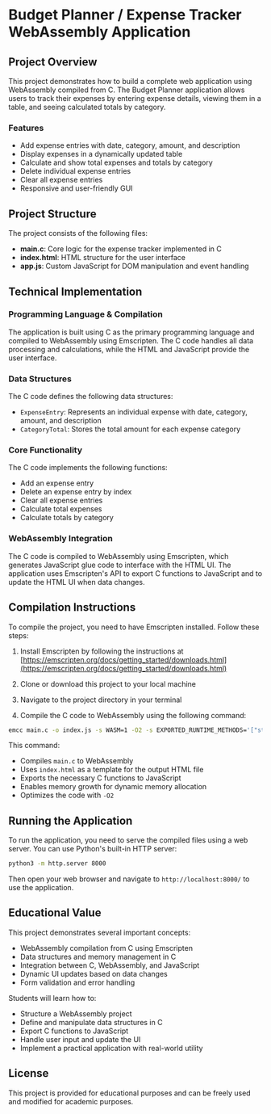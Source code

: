 # Budget Planner / Expense Tracker WebAssembly Application

## Project Overview

This project demonstrates how to build a complete web application using WebAssembly compiled from C. The Budget Planner application allows users to track their expenses by entering expense details, viewing them in a table, and seeing calculated totals by category.

### Features

- Add expense entries with date, category, amount, and description
- Display expenses in a dynamically updated table
- Calculate and show total expenses and totals by category
- Delete individual expense entries
- Clear all expense entries
- Responsive and user-friendly GUI

## Project Structure

The project consists of the following files:

- **main.c**: Core logic for the expense tracker implemented in C
- **index.html**: HTML structure for the user interface
- **app.js**: Custom JavaScript for DOM manipulation and event handling

## Technical Implementation

### Programming Language & Compilation

The application is built using C as the primary programming language and compiled to WebAssembly using Emscripten. The C code handles all data processing and calculations, while the HTML and JavaScript provide the user interface.

### Data Structures

The C code defines the following data structures:

- `ExpenseEntry`: Represents an individual expense with date, category, amount, and description
- `CategoryTotal`: Stores the total amount for each expense category

### Core Functionality

The C code implements the following functions:

- Add an expense entry
- Delete an expense entry by index
- Clear all expense entries
- Calculate total expenses
- Calculate totals by category

### WebAssembly Integration

The C code is compiled to WebAssembly using Emscripten, which generates JavaScript glue code to interface with the HTML UI. The application uses Emscripten's API to export C functions to JavaScript and to update the HTML UI when data changes.

## Compilation Instructions

To compile the project, you need to have Emscripten installed. Follow these steps:

1. Install Emscripten by following the instructions at [https://emscripten.org/docs/getting_started/downloads.html](https://emscripten.org/docs/getting_started/downloads.html)

2. Clone or download this project to your local machine

3. Navigate to the project directory in your terminal

4. Compile the C code to WebAssembly using the following command:

```bash
emcc main.c -o index.js -s WASM=1 -O2 -s EXPORTED_RUNTIME_METHODS='["stringToUTF8","UTF8ToString"]' -s EXPORTED_FUNCTIONS='["_main","_jsAddExpense","_jsDeleteExpense","_jsClearAllExpenses","_jsGetTotalExpenses","_jsGetExpenseCount","_jsGetCategoryCount","_getExpenseJSON","_getCategoryTotalJSON","_freeMemory","_malloc","_free"]' --shell-file index.html -s ALLOW_MEMORY_GROWTH=1
```

This command:
- Compiles `main.c` to WebAssembly
- Uses `index.html` as a template for the output HTML file
- Exports the necessary C functions to JavaScript
- Enables memory growth for dynamic memory allocation
- Optimizes the code with `-O2`

## Running the Application

To run the application, you need to serve the compiled files using a web server. You can use Python's built-in HTTP server:

```bash
python3 -m http.server 8000
```

Then open your web browser and navigate to `http://localhost:8000/` to use the application.

## Educational Value

This project demonstrates several important concepts:

- WebAssembly compilation from C using Emscripten
- Data structures and memory management in C
- Integration between C, WebAssembly, and JavaScript
- Dynamic UI updates based on data changes
- Form validation and error handling

Students will learn how to:
- Structure a WebAssembly project
- Define and manipulate data structures in C
- Export C functions to JavaScript
- Handle user input and update the UI
- Implement a practical application with real-world utility

## License

This project is provided for educational purposes and can be freely used and modified for academic purposes.
